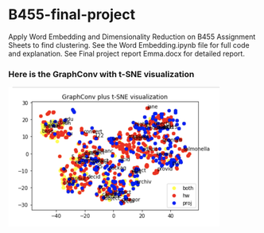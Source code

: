 # B455-final-project
Apply Word Embedding and Dimensionality Reduction on B455 Assignment Sheets to find clustering.
See the Word Embedding.ipynb file for full code and explanation.
See Final project report Emma.docx for detailed report.

### Here is the GraphConv with t-SNE visualization
<img width="425" src="GraphConv with t-SNE.png">

